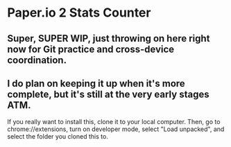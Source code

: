 # Paper.io 2 Stats Counter

## Super, SUPER WIP, just throwing on here right now for Git practice and cross-device coordination.
## I do plan on keeping it up when it's more complete, but it's still at the very early stages ATM.

If you really want to install this, clone it to your local computer. Then, go to chrome://extensions, turn on developer mode, select "Load unpacked", and select the folder you cloned this to.